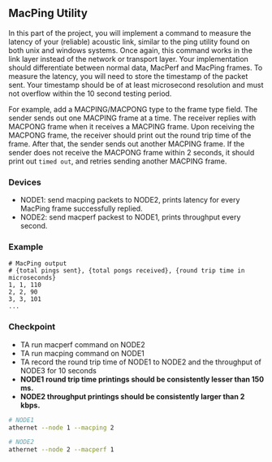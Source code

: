 ## MacPing Utility

In this part of the project, you will implement a command to measure the latency of your (reliable) acoustic link, similar to the ping utility found on both unix and windows systems. Once again, this command works in the link layer instead of the network or transport layer. Your implementation should differentiate between normal data, MacPerf and MacPing frames. To measure the latency, you will need to store the timestamp of the packet sent. Your timestamp should be of at least microsecond resolution and must not overflow within the 10 second testing period.

For example, add a MACPING/MACPONG type to the frame type field. The sender sends out one MACPING frame at a time. The receiver replies with MACPONG frame when it receives a MACPING frame. Upon receiving the MACPONG frame, the receiver should print out the round trip time of the frame. After that, the sender sends out another MACPING frame. If the sender does not receive the MACPONG frame within 2 seconds, it should print out `timed out`, and retries sending another MACPING frame.

### Devices
- NODE1: send macping packets to NODE2, prints latency for every MacPing frame successfully replied.
- NODE2: send macperf packest to NODE1, prints throughput every second.

### Example
```
# MacPing output
# {total pings sent}, {total pongs received}, {round trip time in microseconds}
1, 1, 110
2, 2, 90
3, 3, 101
...
```

### Checkpoint
- TA run macperf command on NODE2
- TA run macping command on NODE1
- TA record the round trip time of NODE1 to NODE2 and the throughput of NODE3 for 10 seconds
- **NODE1 round trip time printings should be consistently lesser than 150 ms.**
- **NODE2 throughput printings should be consistently larger than 2 kbps.**

```sh
# NODE1
athernet --node 1 --macping 2

# NODE2
athernet --node 2 --macperf 1
```
